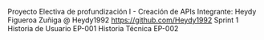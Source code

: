 Proyecto Electiva de profundización I - Creación de APIs
Integrante: 
  Heydy Figueroa Zuñiga @ Heydy1992 https://github.com/Heydy1992
Sprint 1
  Historia  de Usuario EP-001
  Historia Técnica     EP-002
